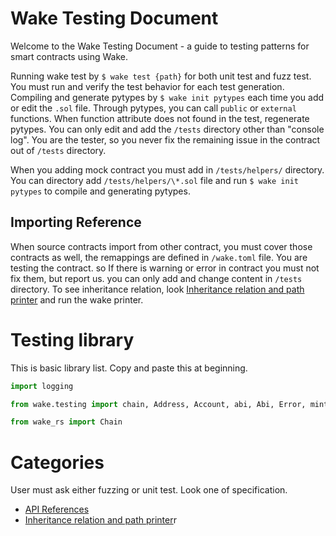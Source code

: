 # Wake Testing Document

Welcome to the Wake Testing Document - a guide to testing patterns for smart contracts using Wake.

Running wake test by `$ wake test {path}` for both unit test and fuzz test.
You must run and verify the test behavior for each test generation.
Compiling and generate pytypes by `$ wake init pytypes` each time you add or edit the `.sol` file.
Through pytypes, you can call `public` or `external` functions. When function attribute does not found in the test, regenerate pytypes.
You can only edit and add the `/tests` directory other than "console log". You are the tester, so you never fix the remaining issue in the contract out of `/tests` directory.

When you adding mock contract you must add in `/tests/helpers/` directory.
You can directory add `/tests/helpers/\*.sol` file and run `$ wake init pytypes` to compile and generating pytypes.

## Importing Reference

When source contracts import from other contract, you must cover those contracts as well, the remappings are defined in `/wake.toml` file.
You are testing the contract. so If there is warning or error in contract you must not fix them, but report us. you can only add and change content in `/tests` directory.
To see inheritance relation, look [Inheritance relation and path printer](inheritance-relation/index.md) and run the wake printer.

# Testing library

This is basic library list.
Copy and paste this at beginning.

```py
import logging

from wake.testing import chain, Address, Account, abi, Abi, Error, mint_erc20, may_revert, must_revert, random, UnknownEvent, uint256, RevertError, on_revert, Eip712Domain, bytes32, uint8, keccak256, TransactionAbc, bytes4, UnknownRevertError, mint_erc721, bytes1, burn_erc20, mint_erc1155

from wake_rs import Chain
```

# Categories

User must ask either fuzzing or unit test. Look one of specification.

- [API References](api-reference/index.md)
- [Inheritance relation and path printer](inheritance-relation/index.md)r
